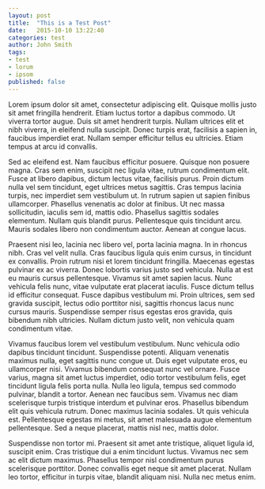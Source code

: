 ```yaml
---
layout: post
title:  "This is a Test Post"
date:   2015-10-10 13:22:40
categories: test
author: John Smith
tags: 
- test
- lorum
- ipsom
published: false
---
```


Lorem ipsum dolor sit amet, consectetur adipiscing elit. Quisque mollis justo sit amet fringilla hendrerit. Etiam luctus tortor a dapibus commodo. Ut viverra tortor augue. Duis sit amet hendrerit turpis. Nullam ultrices elit et nibh viverra, in eleifend nulla suscipit. Donec turpis erat, facilisis a sapien in, faucibus imperdiet erat. Nullam semper efficitur tellus eu ultricies. Etiam tempus at arcu id convallis.

Sed ac eleifend est. Nam faucibus efficitur posuere. Quisque non posuere magna. Cras sem enim, suscipit nec ligula vitae, rutrum condimentum elit. Fusce at libero dapibus, dictum lectus vitae, facilisis purus. Proin dictum nulla vel sem tincidunt, eget ultrices metus sagittis. Cras tempus lacinia turpis, nec imperdiet sem vestibulum ut. In rutrum sapien ut sapien finibus ullamcorper. Phasellus venenatis ac dolor at finibus. Ut nec massa sollicitudin, iaculis sem id, mattis odio. Phasellus sagittis sodales elementum. Nullam quis blandit purus. Pellentesque quis tincidunt arcu. Mauris sodales libero non condimentum auctor. Aenean at congue lacus.

Praesent nisi leo, lacinia nec libero vel, porta lacinia magna. In in rhoncus nibh. Cras vel velit nulla. Cras faucibus ligula quis enim cursus, in tincidunt ex convallis. Proin rutrum nisi et lorem tincidunt fringilla. Maecenas egestas pulvinar ex ac viverra. Donec lobortis varius justo sed vehicula. Nulla at est eu mauris cursus pellentesque. Vivamus sit amet sapien lacus. Nunc vehicula felis nunc, vitae vulputate erat placerat iaculis. Fusce dictum tellus id efficitur consequat. Fusce dapibus vestibulum mi. Proin ultrices, sem sed gravida suscipit, lectus odio porttitor nisi, sagittis rhoncus lacus nunc cursus mauris. Suspendisse semper risus egestas eros gravida, quis bibendum nibh ultricies. Nullam dictum justo velit, non vehicula quam condimentum vitae.

Vivamus faucibus lorem vel vestibulum vestibulum. Nunc vehicula odio dapibus tincidunt tincidunt. Suspendisse potenti. Aliquam venenatis maximus nulla, eget sagittis nunc congue ut. Duis eget vulputate eros, eu ullamcorper nisi. Vivamus bibendum consequat nunc vel ornare. Fusce varius, magna sit amet luctus imperdiet, odio tortor vestibulum felis, eget tincidunt ligula felis porta nulla. Nulla leo ligula, tempus sed commodo pulvinar, blandit a tortor. Aenean nec faucibus sem. Vivamus nec diam scelerisque turpis tristique interdum et pulvinar eros. Phasellus bibendum elit quis vehicula rutrum. Donec maximus lacinia sodales. Ut quis vehicula est. Pellentesque egestas mi metus, sit amet malesuada augue elementum pellentesque. Sed a neque placerat, mattis nisl nec, mattis dolor.

Suspendisse non tortor mi. Praesent sit amet ante tristique, aliquet ligula id, suscipit enim. Cras tristique dui a enim tincidunt luctus. Vivamus nec sem ac elit dictum maximus. Phasellus tempor nisl condimentum purus scelerisque porttitor. Donec convallis eget neque sit amet placerat. Nullam leo tortor, efficitur in turpis vitae, blandit aliquam nisi. Nulla nec metus enim.
